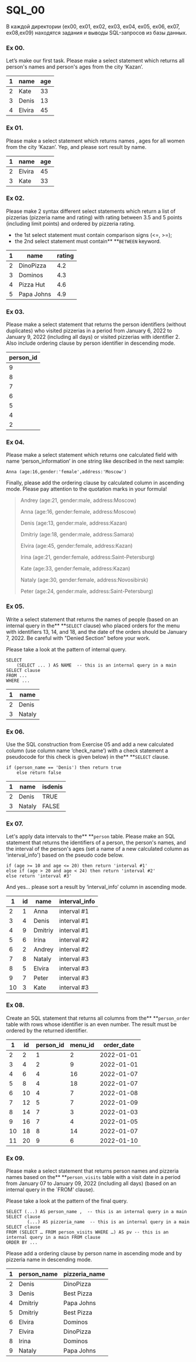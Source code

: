 # SQL_00

В каждой директории (ex00, ex01, ex02, ex03, ex04, ex05, ex06, ex07, ex08,ex09) находятся задания и выводы SQL-запросов из базы данных.

### Ex 00.

Let’s make our first task. Please make a select statement which returns all person's names and person's ages from the city ‘Kazan’.

| 1 | name   | age |
| - | ------ | --- |
| 2 | Kate   | 33  |
| 3 | Denis  | 13  |
| 4 | Elvira | 45  |

### Ex 01.

Please make a select statement which returns names , ages for all women from the city ‘Kazan’. Yep, and please sort result by name.

| 1 | name   | age |
| - | ------ | --- |
| 2 | Elvira | 45  |
| 3 | Kate   | 33  |

### Ex 02.

Please make 2 syntax different select statements which return a list of pizzerias (pizzeria name and rating) with rating between 3.5 and 5 points (including limit points) and ordered by pizzeria rating.

* the 1st select statement must contain comparison signs (<=, >=);
* the 2nd select statement must contain** **`BETWEEN` keyword.

| 1 | name       | rating |
| - | ---------- | ------ |
| 2 | DinoPizza  | 4.2    |
| 3 | Dominos    | 4.3    |
| 4 | Pizza Hut  | 4.6    |
| 5 | Papa Johns | 4.9    |

### Ex 03.

Please make a select statement that returns the person identifiers (without duplicates) who visited pizzerias in a period from January 6, 2022 to January 9, 2022 (including all days) or visited pizzerias with identifier 2. Also include ordering clause by person identifier in descending mode.

| person_id |
| --------- |
| 9         |
| 8         |
| 7         |
| 6         |
| 5         |
| 4         |
| 2         |

### Ex 04.

Please make a select statement which returns one calculated field with name ‘person_information’ in one string like described in the next sample:

`Anna (age:16,gender:'female',address:'Moscow')`

Finally, please add the ordering clause by calculated column in ascending mode. Please pay attention to the quotation marks in your formula!

> Andrey (age:21, gender:male, address:Moscow)
>
> Anna (age:16, gender:female, address:Moscow)
>
> Denis (age:13, gender:male, address:Kazan)
>
> Dmitriy (age:18, gender:male, address:Samara)
>
> Elvira (age:45, gender:female, address:Kazan)
>
> Irina (age:21, gender:female, address:Saint-Petersburg)
>
> Kate (age:33, gender:female, address:Kazan)
>
> Nataly (age:30, gender:female, address:Novosibirsk)
>
> Peter (age:24, gender:male, address:Saint-Petersburg)

### Ex 05.

Write a select statement that returns the names of people (based on an internal query in the** **`SELECT` clause) who placed orders for the menu with identifiers 13, 14, and 18, and the date of the orders should be January 7, 2022. Be careful with "Denied Section" before your work.

Please take a look at the pattern of internal query.

```plaintext
SELECT 
    (SELECT ... ) AS NAME  -- this is an internal query in a main SELECT clause
FROM ...
WHERE ...
```

| 1 | name   |
| - | ------ |
| 2 | Denis  |
| 3 | Nataly |

### Ex 06.

Use the SQL construction from Exercise 05 and add a new calculated column (use column name ‘check_name’) with a check statement a pseudocode for this check is given below) in the** **`SELECT` clause.

```plaintext
if (person_name == 'Denis') then return true
    else return false
```

| 1 | name   | isdenis |
| - | ------ | ------- |
| 2 | Denis  | TRUE    |
| 3 | Nataly | FALSE   |

### Ex 07.

Let's apply data intervals to the** **`person` table. Please make an SQL statement that returns the identifiers of a person, the person's names, and the interval of the person's ages (set a name of a new calculated column as 'interval_info') based on the pseudo code below.

```plaintext
if (age >= 10 and age <= 20) then return 'interval #1'
else if (age > 20 and age < 24) then return 'interval #2'
else return 'interval #3'
```

And yes... please sort a result by ‘interval_info’ column in ascending mode.

| 1  | id | name    | interval_info |
| -- | -- | ------- | ------------- |
| 2  | 1  | Anna    | interval #1   |
| 3  | 4  | Denis   | interval #1   |
| 4  | 9  | Dmitriy | interval #1   |
| 5  | 6  | Irina   | interval #2   |
| 6  | 2  | Andrey  | interval #2   |
| 7  | 8  | Nataly  | interval #3   |
| 8  | 5  | Elvira  | interval #3   |
| 9  | 7  | Peter   | interval #3   |
| 10 | 3  | Kate    | interval #3   |

### Ex 08.

Create an SQL statement that returns all columns from the** **`person_order` table with rows whose identifier is an even number. The result must be ordered by the returned identifier.

| 1  | id | person_id | menu_id | order_date |
| -- | -- | --------- | ------- | ---------- |
| 2  | 2  | 1         | 2       | 2022-01-01 |
| 3  | 4  | 2         | 9       | 2022-01-01 |
| 4  | 6  | 4         | 16      | 2022-01-07 |
| 5  | 8  | 4         | 18      | 2022-01-07 |
| 6  | 10 | 4         | 7       | 2022-01-08 |
| 7  | 12 | 5         | 7       | 2022-01-09 |
| 8  | 14 | 7         | 3       | 2022-01-03 |
| 9  | 16 | 7         | 4       | 2022-01-05 |
| 10 | 18 | 8         | 14      | 2022-01-07 |
| 11 | 20 | 9         | 6       | 2022-01-10 |

### Ex 09.

Please make a select statement that returns person names and pizzeria names based on the** **`person_visits` table with a visit date in a period from January 07 to January 09, 2022 (including all days) (based on an internal query in the `FROM' clause).

Please take a look at the pattern of the final query.

```plaintext
SELECT (...) AS person_name ,  -- this is an internal query in a main SELECT clause
        (...) AS pizzeria_name  -- this is an internal query in a main SELECT clause
FROM (SELECT … FROM person_visits WHERE …) AS pv -- this is an internal query in a main FROM clause
ORDER BY ...
```

Please add a ordering clause by person name in ascending mode and by pizzeria name in descending mode.

| 1 | person_name | pizzeria_name |
| - | ----------- | ------------- |
| 2 | Denis       | DinoPizza     |
| 3 | Denis       | Best Pizza    |
| 4 | Dmitriy     | Papa Johns    |
| 5 | Dmitriy     | Best Pizza    |
| 6 | Elvira      | Dominos       |
| 7 | Elvira      | DinoPizza     |
| 8 | Irina       | Dominos       |
| 9 | Nataly      | Papa Johns    |
